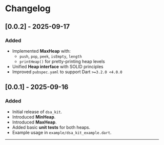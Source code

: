 # Changelog

## [0.0.2] - 2025-09-17
### Added
- Implemented **MaxHeap** with:
  - `push`, `pop`, `peek`, `isEmpty`, `length`
  - `printHeap()` for pretty-printing heap levels
- Unified **Heap interface** with SOLID principles
- Improved `pubspec.yaml` to support Dart `>=3.2.0 <4.0.0`

## [0.0.1] - 2025-09-16
### Added
- Initial release of `dsa_kit`.
- Introduced **MinHeap**.
- Introduced **MaxHeap**.
- Added basic **unit tests** for both heaps.
- Example usage in `example/dsa_kit_example.dart`.

---

